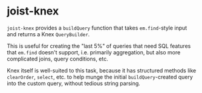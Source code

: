 
# joist-knex

`joist-knex` provides a `buildQuery` function that takes `em.find`-style input and returns a Knex `QueryBuilder`.

This is useful for creating the "last 5%" of queries that need SQL features that `em.find` doesn't support, i.e. primarily aggregation, but also more complicated joins, query conditions, etc.

Knex itself is well-suited to this task, because it has structured methods like `clearOrder`, `select`, etc. to help munge the initial `buildQuery`-created query into the custom query, without tedious string parsing.

